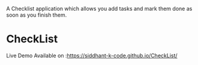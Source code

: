 A Checklist application which allows you add tasks and mark them done as soon as you finish them.

# CheckList
Live Demo Available on :https://siddhant-k-code.github.io/CheckList/ 
